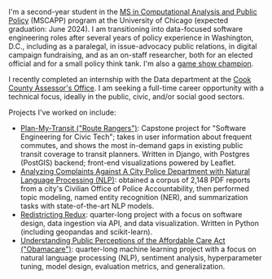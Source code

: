 I'm a second-year student in the <a href=https://capp.cs.uchicago.edu>MS in Computational Analysis and Public Policy</a> (MSCAPP) program at the University of Chicago (expected graduation: June 2024). I am transitioning into data-focused software engineering roles after several years of policy experience in Washington, D.C., including as a paralegal, in issue-advocacy public relations, in digital campaign fundraising, and as an on-staff researcher, both for an elected official and for a small policy think tank. I'm also a <a href="https://j-archive.com/showplayer.php?player_id=10171&highlight=matt+jackson">game show champion</a>.

I recently completed an internship with the Data department at the <a href=https://www.cookcountyassessor.com>Cook County Assessor's Office</a>. I am seeking a full-time career opportunity with a technical focus, ideally in the public, civic, and/or social good sectors.

Projects I've worked on include:
<ul>
  <li><a href=https://github.com/uchicago-capp-30320/RouteRangers>Plan-My-Transit ("Route Rangers")</a>: Capstone project for "Software Engineering for Civic Tech"; takes in user information about frequent commutes, and shows the most in-demand gaps in existing public transit coverage to transit planners. Written in Django, with Postgres (PostGIS) backend; front-end visualizations powered by Leaflet.</li> 
  <li><a href=https://github.com/FedericoDM/NLP-Police-Complaints>Analyzing Complaints Against A City Police Department with Natural Language Processing (NLP)</a>: obtained a corpus of 2,148 PDF reports from a city's Civilian Office of Police Accountability, then performed topic modeling, named entity recognition (NER), and summarization tasks with state-of-the-art NLP models.</li>
  <li><a href=https://github.com/uchicago-capp122-winter23/30122-project-redistricting-redux>Redistricting Redux</a>: quarter-long project with a focus on software design, data ingestion via API, and data visualization. Written in Python (including geopandas and scikit-learn).</li>
  <li><a href=https://github.com/necabotheking/ml-affordable-care-act>Understanding Public Perceptions of the Affordable Care Act ("Obamacare")</a>: quarter-long machine learning project with a focus on natural language processing (NLP), sentiment analysis, hyperparameter tuning, model design, evaluation metrics, and generalization.</li>
</ul>



